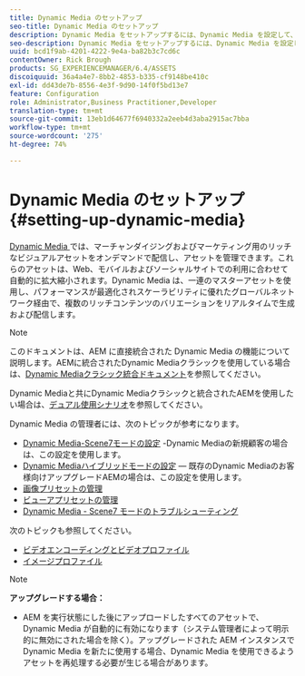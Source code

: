 ```yaml
---
title: Dynamic Media のセットアップ
seo-title: Dynamic Media のセットアップ
description: Dynamic Media をセットアップするには、Dynamic Media を設定して、画像やビューアのプリセットを管理する必要があります
seo-description: Dynamic Media をセットアップするには、Dynamic Media を設定して、画像やビューアのプリセットを管理する必要があります
uuid: bcd1f9ab-4201-4222-9e4a-ba82b3c7cd6c
contentOwner: Rick Brough
products: SG_EXPERIENCEMANAGER/6.4/ASSETS
discoiquuid: 36a4a4e7-8bb2-4853-b335-cf9148be410c
exl-id: dd43de7b-8556-4e3f-9d90-14f0f5bd13e7
feature: Configuration
role: Administrator,Business Practitioner,Developer
translation-type: tm+mt
source-git-commit: 13eb1d64677f6940332a2eeb4d3aba2915ac7bba
workflow-type: tm+mt
source-wordcount: '275'
ht-degree: 74%

---
```


# Dynamic Media のセットアップ  {#setting-up-dynamic-media}

[Dynamic Media ](https://www.adobe.com/solutions/web-experience-management/dynamic-media.html)では、マーチャンダイジングおよびマーケティング用のリッチなビジュアルアセットをオンデマンドで配信し、アセットを管理できます。これらのアセットは、Web、モバイルおよびソーシャルサイトでの利用に合わせて自動的に拡大縮小されます。Dynamic Media は、一連のマスターアセットを使用し、パフォーマンスが最適化されスケーラビリティに優れたグローバルネットワーク経由で、複数のリッチコンテンツのバリエーションをリアルタイムで生成および配信します。

>[!NOTE]
>
>このドキュメントは、AEM に直接統合された Dynamic Media の機能について説明します。AEMに統合されたDynamic Mediaクラシックを使用している場合は、[Dynamic Mediaクラシック統合ドキュメント](/help/sites-administering/scene7.md)を参照してください。
>
>Dynamic Mediaと共にDynamic Mediaクラシックと統合されたAEMを使用したい場合は、[デュアル使用シナリオ](/help/sites-administering/scene7.md#dual-use-scenario)を参照してください。

Dynamic Media の管理者には、次のトピックが参考になります。

* [Dynamic Media-Scene7モードの設定](config-dms7.md) -Dynamic Mediaの新規顧客の場合は、この設定を使用します。
* [Dynamic Mediaハイブリッドモードの設定](config-dynamic.md)  — 既存のDynamic Mediaのお客様向けアップグレードAEMの場合は、この設定を使用します。
* [画像プリセットの管理](managing-image-presets.md)
* [ビューアプリセットの管理](managing-viewer-presets.md)
* [Dynamic Media - Scene7 モードのトラブルシューティング](troubleshoot-dms7.md)

次のトピックも参照してください。

* [ビデオエンコーディングとビデオプロファイル](video-profiles.md)
* [イメージプロファイル](image-profiles.md)

>[!NOTE]
>
>**アップグレードする場合：**
>
>* AEM を実行状態にした後にアップロードしたすべてのアセットで、Dynamic Media が自動的に有効になります（システム管理者によって明示的に無効にされた場合を除く）。アップグレードされた AEM インスタンスで Dynamic Media を新たに使用する場合、Dynamic Media を使用できるようアセットを再処理する必要が生じる場合があります。

